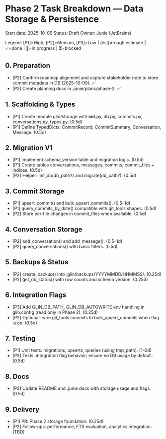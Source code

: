 # Phase 2 Task Breakdown — Data Storage & Persistence

Start date: 2025-10-09
Status: Draft
Owner: Junie (JetBrains)

Legend: [P1]=High, [P2]=Medium, [P3]=Low | (est)=rough estimate | ✅=done | 🚧=in progress | ⏳=blocked

## 0. Preparation
- [P2] Confirm roadmap alignment and capture stakeholder note to store commit metadata in DB (2025-10-09). ✅
- [P2] Create planning docs in .junie/plans/phase-2. ✅

## 1. Scaffolding & Types
- [P1] Create module glin/storage with __init__.py, db.py, commits.py, conversations.py, types.py. (0.5d)
- [P1] Define TypedDicts: CommitRecord, CommitSummary, Conversation, Message. (0.5d)

## 2. Migration V1
- [P1] Implement schema_version table and migration logic. (0.5d)
- [P1] Create tables conversations, messages, commits, commit_files + indices. (0.5d)
- [P2] Helper: init_db(db_path?) and migrate(db_path?). (0.5d)

## 3. Commit Storage
- [P1] upsert_commit() and bulk_upsert_commits(). (0.5–1d)
- [P1] query_commits_by_date() compatible with git_tools shapes. (0.5d)
- [P2] Store per‑file changes in commit_files when available. (0.5d)

## 4. Conversation Storage
- [P2] add_conversation() and add_message(). (0.5–1d)
- [P2] query_conversations() with basic filters. (0.5d)

## 5. Backups & Status
- [P2] create_backup() into .glin/backups/YYYYMMDD/HHMMSS/. (0.25d)
- [P2] get_db_status() with row counts and schema version. (0.25d)

## 6. Integration Flags
- [P3] Add GLIN_DB_PATH, GLIN_DB_AUTOWRITE env handling in glin.config (read only in Phase 2). (0.25d)
- [P2] Optional: wire git_tools.commits to bulk_upsert_commits when flag is on. (0.5d)

## 7. Testing
- [P1] Unit tests: migrations, upserts, queries (using tmp_path). (1–2d)
- [P2] Tests: integration flag behavior; ensure no DB usage by default. (0.5d)

## 8. Docs
- [P2] Update README and .junie docs with storage usage and flags. (0.5d)

## 9. Delivery
- [P1] PR: Phase 2 storage foundation. (0.25d)
- [P2] Follow‑ups: performance, FTS evaluation, analytics integration. (TBD)

